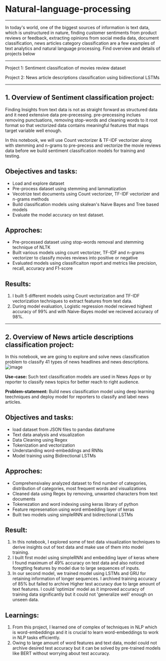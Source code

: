 # Natural-language-processing
---------

In today's world, one of the biggest sources of information is text data, which is unstructured in nature, finding customer sentiments from product reviews or feedback, extracting opinions from social media data, document classification, news articles category classification are a few examples of text analytics and natural language processing. Find overview and details of projects below

---------

Project 1: Sentiment classification of movies review dataset

Project 2: News article descriptions classification using bidirectional LSTMs

-----------------------

## 1. Overview of Sentiment classification project:
Finding Insights from text data is not as straight forward as structured data and it need extensive data pre-precessing. pre-precessing inclues removing punctuations, removing stop-words and cleaning words to it root format so that vectorized data contains meaningful features that maps target variable well enough.

In this notebook, we will use Count vectorizer & TF-IDF vectorizer along with stemming and n-grams to pre-precess and vectorize the movie reviews data before we build sentiment classification models for training and testing.

## Obejectives and tasks:
- Load and explore dataset
- Pre-process dataset using stemming and lammatization
- Vecotrize text documents using Count vectorizer, TF-IDF vectorizer and n-grams methods
- Build classification models using skalean's Naive Bayes and Tree based models
- Evaluate the model accuracy on test dataset.

## Approches:
- Pre-processed dataset using stop-words removal and stemming technique of NLTK
- Built various models using count vectorizer, TF-IDF and n-grams vectorizer to classify movies reviews into positive or negative 
- Evaluated models using classificaiton report and metrics like precision, recall, accuracy and F1-score

## Results:
1) I built 5 different models using Count vectorization and TF-IDF vectorization techniques to extract features from text data.
2) During model evaluation, Logistic regression model recieved highest accuracy of 99% and with Naive-Bayes model we recieved accuracy of 98%.
-------------------

## 2. Overview of News article descriptions classification project:
In this notebook, we are going to explore and solve news classification problem to classify 41 types of news headlines and news descriptions.
![image](https://user-images.githubusercontent.com/88608935/190999860-33bb6afd-998c-4a9d-8a7c-71985931f6a4.png)

**Use-case:** Such text classification models are used in News Apps or by reporter to classify news topics for better reach to right audience.

**Problem-statement:** Build news classification model using deep learning teechniques and deploy model for reporters to classify and label news articles.

## Objectives and tasks:
- load dataset from JSON files to pandas dataframe
- Text data analysis and visualization
- Data Cleaning using Regex
- Tokenization and vectorization
- Understanding word-embeddings and RNNs
- Model training using Bidirectional LSTMs

## Approches:
- Comprehensivaley analyzed dataset to find number of categories, distribution of categories, most frequent words and visualizations
- Cleaned data using Regex by removing, unwanted characters from text documents
- Tokenezation and word indexing using keras library of python
- Feature represenation using word embedding layer of keras
- Built two models using simpleRNN and bidirectional LSTMs

## Result:
1) In this notebook, I explored some of text data visualization techniques to derive insights out of text data and make use of them into model training.
2) I built first model using simpleRNN and embedding layer of keras where I found maximum of 49% accuracy on test data and also noticed foregtting features by model due to large sequences of inputs.
3) In our second model, we trained model using LSTMs and GRU for retaining information of longer sequences. I archived training accuracy of 85% but failed to archive Higher test accuracy due to large amount of text features. I could 'optimize' model as it improved accuracy of training data significantly but it could not 'generalize well' enough on unseen data.

## Learnings:
1) From this project, I learned one of complex of techniques in NLP which is word-embeddings and it is crucial to learn word-embeddings to work in NLP tasks efficiently.
2) Owing to large amount of word features and text data, model could not archive desired test accuracy but it can be solved by pre-trained models like BERT without worrying about test accuracy.
